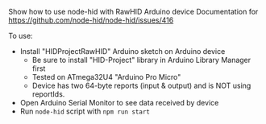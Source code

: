 Show how to use node-hid with RawHID Arduino device
Documentation for https://github.com/node-hid/node-hid/issues/416

To use:
- Install "HIDProjectRawHID" Arduino sketch on Arduino device
  - Be sure to install "HID-Project" library in Arduino Library Manager first
  - Tested on ATmega32U4 "Arduino Pro Micro"
  - Device has two 64-byte reports (input & output) and is NOT using reportIds.
- Open Arduino Serial Monitor to see data received by device
- Run `node-hid` script with `npm run start`
